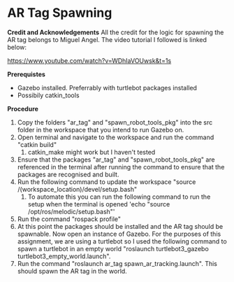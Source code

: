 # AR Tag Spawning

**Credit and Acknowledgements**
All the credit for the logic for spawning the AR tag belongs to Miguel Angel. The video tutorial I followed is linked below:

https://www.youtube.com/watch?v=WDhIaVOUwsk&t=1s

**Prerequistes**
* Gazebo installed. Preferrably with turtlebot packages installed
* Possibily catkin_tools

**Procedure**
1. Copy the folders "ar\_tag" and "spawn\_robot\_tools_pkg" into the src folder in the workspace that you intend to run Gazebo on. 
2. Open terminal and navigate to the workspace and run the command "catkin build"
   1. catkin_make might work but I haven't tested
3. Ensure that the packages "ar\_tag" and "spawn\_robot\_tools\_pkg" are referenced in the terminal after running the command to ensure that the packages are recognised and built.
4. Run the following command to update the workspace "source /(workspace_location)/devel/setup.bash"
   1. To automate this you can run the following command to run the setup when the terminal is opened 'echo "source /opt/ros/melodic/setup.bash"'
5. Run the command "rospack profile"
6. At this point the packages should be installed and the AR tag should be spawnable. Now open an instance of Gazebo. For the purposes of this assignment, we are using a turtlebot so I used the following command to spawn a turtlebot in an empty world "roslaunch turtlebot3\_gazebo turtlebot3\_empty_world.launch".
7. Run the command "roslaunch ar\_tag spawn\_ar_tracking.launch". This should spawn the AR tag in the world. 
